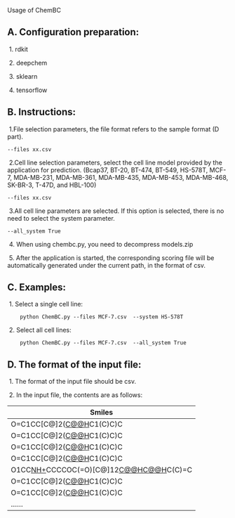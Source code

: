 Usage of ChemBC



## A. Configuration preparation:

​			1. rdkit

​			2. deepchem

​			3. sklearn

​			4. tensorflow



## B. Instructions:
​			1.File selection parameters, the file format refers to the sample format (D part).
```
--files xx.csv
```
​			2.Cell line selection parameters, select the cell line model provided by the application for prediction. (Bcap37, BT-20, BT-474, BT-549, HS-578T, MCF-7, MDA-MB-231, MDA-MB-361, MDA-MB-435, MDA-MB-453, MDA-MB-468, SK-BR-3, T-47D, and HBL-100)
```
--files xx.csv
```
​			3.All cell line parameters are selected. If this option is selected, there is no need to select the system parameter.
```
--all_system True
```
​			4. When using chembc.py, you need to decompress models.zip

​			5. After the application is started, the corresponding scoring file will be automatically generated under the current path, in the format of csv.



## C. Examples:

​			 1. Select a single cell line:

```
	python ChemBC.py --files MCF-7.csv  --system HS-578T
```

​			 2. Select all cell lines:

```
	python ChemBC.py --files MCF-7.csv  --all_system True
```



## D. The format of the input file:

​			 1. The format of the input file should be csv.

​			 2. In the input file, the contents are as follows:

| Smiles                                                       |
| ------------------------------------------------------------ |
| O=C1CC[C@]2([C@@H](CC[C@@]3([C@@H]2CC[C@@H]2[C@@H]4[C@@](CC[C@]23C)(CC[C@H]4C(C)=C)C(=O)[O-])C)C1(C)C)C |
| O=C1CC[C@]2([C@@H](CC[C@@]3([C@@H]2CC[C@@H]2[C@@H]4[C@@](CC[C@]23C)(CC[C@H]4C(C)=C)C(OCCCC[NH+](CC)CC)=O)C)C1(C)C)C |
| O=C1CC[C@]2([C@@H](CC[C@@]3([C@@H]2CC[C@@H]2[C@@H]4[C@@](CC[C@]23C)(CC[C@H]4C(C)=C)C(OCCCC[NH+]2CCCC2)=O)C)C1(C)C)C |
| O=C1CC[C@]2([C@@H](CC[C@@]3([C@@H]2CC[C@@H]2[C@@H]4[C@@](CC[C@]23C)(CC[C@H]4C(C)=C)C(OCCCC[NH+]2CCCCC2)=O)C)C1(C)C)C |
| O1CC[NH+](CC1)CCCCOC(=O)[C@]12[C@@H]([C@H]3CC[C@H]4[C@](CC[C@@H]5[C@@]4(CCC(=O)C5(C)C)C)(C)[C@@]3(CC1)C)[C@@H](CC2)C(C)=C |
| O=C1CC[C@]2([C@@H](CC[C@@]3([C@@H]2CC[C@@H]2[C@@H]4[C@@](CC[C@]23C)(CC[C@H]4C(C)=C)C(OCCC[NH+](CC)CC)=O)C)C1(C)C)C |
| O=C1CC[C@]2([C@@H](CC[C@@]3([C@@H]2CC[C@@H]2[C@@H]4[C@@](CC[C@]23C)(CC[C@H]4C(C)=C)C(OCCC[NH+]2CCCC2)=O)C)C1(C)C)C |
| ……                                                           |

